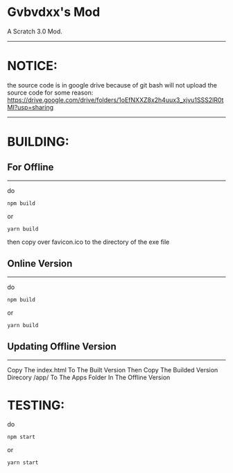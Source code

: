 # Gvbvdxx's Mod

A Scratch 3.0 Mod.

----


# NOTICE:
the source code is in google drive because of git bash will not upload the source code for some reason: https://drive.google.com/drive/folders/1oEfNXXZ8x2h4uux3_xjvu1SSS2lR0tMI?usp=sharing


----


# BUILDING:

## For Offline

----

do
```
npm build
```
or
```
yarn build
```

then copy over favicon.ico to the directory of the exe file

## Online Version

----

do
```
npm build
```
or
```
yarn build
```

## Updating Offline Version

----
Copy The index.html To The Built Version Then Copy The Builded Version Direcory /app/ To The Apps Folder
In The Offline Version

# TESTING:
do
```
npm start
```
or
```
yarn start
```
